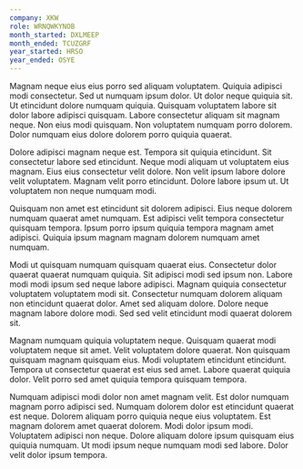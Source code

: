 ```yaml
---
company: XKW
role: WRNQWKYNOB
month_started: DXLMEEP
month_ended: TCUZGRF
year_started: HRSO
year_ended: OSYE
---
```


Magnam neque eius eius porro sed aliquam voluptatem. Quiquia adipisci modi consectetur. Sed ut numquam ipsum dolor. Ut dolor neque quiquia sit. Ut etincidunt dolore numquam quiquia. Quisquam voluptatem labore sit dolor labore adipisci quisquam. Labore consectetur aliquam sit magnam neque. Non eius modi quisquam. Non voluptatem numquam porro dolorem. Dolor numquam eius dolore dolorem porro quiquia quaerat.

Dolore adipisci magnam neque est. Tempora sit quiquia etincidunt. Sit consectetur labore sed etincidunt. Neque modi aliquam ut voluptatem eius magnam. Eius eius consectetur velit dolore. Non velit ipsum labore dolore velit voluptatem. Magnam velit porro etincidunt. Dolore labore ipsum ut. Ut voluptatem non neque numquam modi.

Quisquam non amet est etincidunt sit dolorem adipisci. Eius neque dolorem numquam quaerat amet numquam. Est adipisci velit tempora consectetur quisquam tempora. Ipsum porro ipsum quiquia tempora magnam amet adipisci. Quiquia ipsum magnam magnam dolorem numquam amet numquam.

Modi ut quisquam numquam quisquam quaerat eius. Consectetur dolor quaerat quaerat numquam quiquia. Sit adipisci modi sed ipsum non. Labore modi modi ipsum sed neque labore adipisci. Magnam quiquia consectetur voluptatem voluptatem modi sit. Consectetur numquam dolorem aliquam non etincidunt quaerat dolor. Amet sed aliquam dolore. Dolore neque magnam labore dolore modi. Sed sed velit etincidunt modi quaerat dolorem sit.

Magnam numquam quiquia voluptatem neque. Quisquam quaerat modi voluptatem neque sit amet. Velit voluptatem dolore quaerat. Non quisquam quisquam magnam quisquam eius. Modi voluptatem etincidunt etincidunt. Tempora ut consectetur quaerat est eius sed amet. Labore quaerat quiquia dolor. Velit porro sed amet quiquia tempora quisquam tempora.

Numquam adipisci modi dolor non amet magnam velit. Est dolor numquam magnam porro adipisci sed. Numquam dolorem dolor est etincidunt quaerat est neque. Dolorem aliquam porro quiquia neque eius voluptatem. Est magnam dolorem amet quaerat dolorem. Modi dolor ipsum modi. Voluptatem adipisci non neque. Dolore aliquam dolore ipsum quisquam eius quiquia numquam. Ut modi ipsum neque numquam modi sed labore. Dolor velit dolor ipsum tempora.
    